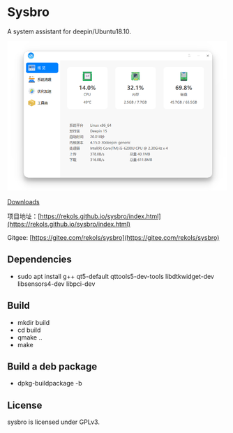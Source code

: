 # Sysbro

A system assistant for deepin/Ubuntu18.10.

![](screenshots/20191116163955.png)

[Downloads](https://github.com/rekols/sysbro/releases)

项目地址：[https://rekols.github.io/sysbro/index.html](https://rekols.github.io/sysbro/index.html)

Gitgee: [https://gitee.com/rekols/sysbro](https://gitee.com/rekols/sysbro)

## Dependencies

* sudo apt install g++ qt5-default qttools5-dev-tools libdtkwidget-dev libsensors4-dev libpci-dev

## Build

* mkdir build
* cd build
* qmake ..
* make

## Build a deb package

* dpkg-buildpackage -b

## License

sysbro is licensed under GPLv3.
